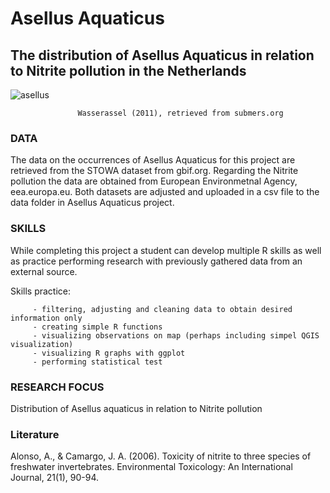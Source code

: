 # Asellus Aquaticus
## The distribution of Asellus Aquaticus in relation to Nitrite pollution in the Netherlands
   ![asellus](https://user-images.githubusercontent.com/84587448/142761844-bf86e4c6-ab77-4008-a5d9-334133db549f.jpg)
   
                   Wasserassel (2011), retrieved from submers.org
  

### DATA
  The data on the occurrences of Asellus Aquaticus for this project are retrieved from the STOWA dataset from gbif.org. Regarding the Nitrite pollution the data are obtained from   European Environmetnal Agency, eea.europa.eu. Both datasets are adjusted and uploaded in a csv file to the data folder in Asellus Aquaticus project.

### SKILLS
   While completing this project a student can develop multiple R skills as well as practice performing research with previously gathered data from an external source.
  
  Skills practice:
   
   
         - filtering, adjusting and cleaning data to obtain desired information only
         - creating simple R functions
         - visualizing observations on map (perhaps including simpel QGIS visualization)
         - visualizing R graphs with ggplot
         - performing statistical test
   

### RESEARCH FOCUS
   Distribution of Asellus aquaticus in relation to Nitrite pollution
   
### Literature
   Alonso, A., & Camargo, J. A. (2006). Toxicity of nitrite to three species of freshwater invertebrates. Environmental Toxicology: An International Journal, 21(1), 90-94.
